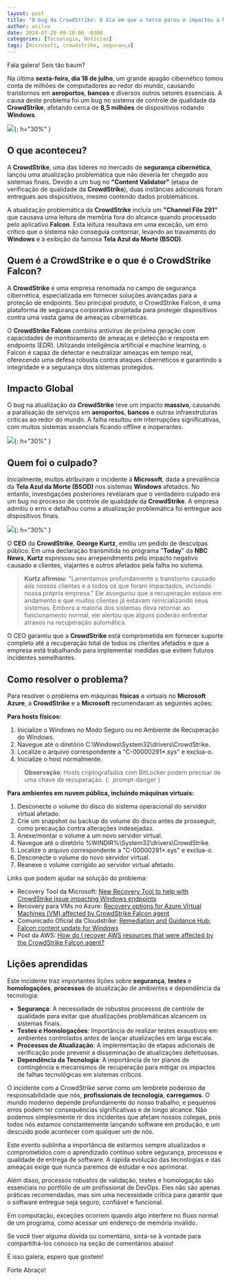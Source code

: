 ```yaml
---
layout: post
title: "O bug da CrowdStrike: O dia em que a terra parou e impactou a Microsoft"
author: asilva
date: 2024-07-20 09:10:00 -0300
categories: [Tecnologia, Notícias]
tags: [microsoft, crowdstrike, segurança]
---
```


Fala galera! Seis tão baum?

Na última **sexta-feira, dia 18 de julho**, um grande apagão cibernético tomou conta de milhões de computadores ao redor do mundo, causando transtornos em **aeroportos**, **bancos** e diversos outros setores essenciais. A causa deste problema foi um bug no sistema de controle de qualidade da **CrowdStrike**, afetando cerca de **8,5 milhões** de dispositivos rodando **Windows**.

![](/assets/img/84/cloudstrike01.png){: h="30%" }

## **O que aconteceu?**

A **CrowdStrike**, uma das líderes no mercado de **segurança cibernética**, lançou uma atualização problemática que não deveria ter chegado aos sistemas finais. Devido a um bug no **"Content Validator"** (etapa de verificação de qualidade da **CrowdStrike**), duas instâncias adicionais foram entregues aos dispositivos, mesmo contendo dados problemáticos. 

A atualização problemática da **CrowdStrike** incluía um **"Channel File 291"** que causava uma leitura de memória fora do alcance quando processado pelo aplicativo **Falcon**. Esta leitura resultava em uma exceção, um erro crítico que o sistema não conseguia contornar, levando ao travamento do **Windows** e à exibição da famosa **Tela Azul da Morte (BSOD)**. 

## **Quem é a CrowdStrike e o que é o CrowdStrike Falcon?**

A **CrowdStrike** é uma empresa renomada no campo de segurança cibernética, especializada em fornecer soluções avançadas para a proteção de endpoints. Seu principal produto, o CrowdStrike Falcon, é uma plataforma de segurança corporativa projetada para proteger dispositivos contra uma vasta gama de ameaças cibernéticas.

O **CrowdStrike Falcon** combina antivírus de próxima geração com capacidades de monitoramento de ameaças e detecção e resposta em endpoints (EDR). Utilizando inteligência artificial e machine learning, o Falcon é capaz de detectar e neutralizar ameaças em tempo real, oferecendo uma defesa robusta contra ataques cibernéticos e garantindo a integridade e a segurança dos sistemas protegidos.

## **Impacto Global**

O bug na atualização da **CrowdStrike** teve um impacto **massivo**, causando a paralisação de serviços em **aeroportos**, **bancos** e outras infraestruturas críticas ao redor do mundo. A falha resultou em interrupções significativas, com muitos sistemas essenciais ficando offline e inoperantes. 

![](/assets/img/84/cloudstrike02.jpg){: h="30%" }

## **Quem foi o culpado?**

Inicialmente, muitos atribuíram o incidente à **Microsoft**, dada a prevalência da **Tela Azul da Morte (BSOD)** nos sistemas **Windows** afetados. No entanto, investigações posteriores revelaram que o verdadeiro culpado era um bug no processo de controle de qualidade da **CrowdStrike**. A empresa admitiu o erro e detalhou como a atualização problemática foi entregue aos dispositivos finais.

![](/assets/img/84/cloudstrike03.jpg){: h="30%" }

O **CEO** da **CrowdStrike**, **George Kurtz**, emitiu um pedido de desculpas público. Em uma declaração transmitida no programa "**Today**" da **NBC News**, **Kurtz** expressou seu arrependimento pelo impacto negativo causado a clientes, viajantes e outros afetados pela falha no sistema.

>**Kurtz afirmou:** "Lamentamos profundamente o transtorno causado aos nossos clientes e a todos os que foram impactados, incluindo nossa própria empresa." Ele assegurou que a recuperação estava em andamento e que muitos clientes já estavam reinicializando seus sistemas. Embora a maioria dos sistemas deva retornar ao funcionamento normal, ele alertou que alguns poderão enfrentar atrasos na recuperação automática.

O CEO garantiu que a **CrowdStrike** está comprometida em fornecer suporte completo até a recuperação total de todos os clientes afetados e que a empresa está trabalhando para implementar medidas que evitem futuros incidentes semelhantes.

## **Como resolver o problema?**

Para resolver o problema em máquinas **físicas** e virtuais no **Microsoft Azure**, a **CrowdStrike** e a **Microsoft** recomendaram as seguintes ações:

**Para hosts físicos:**

1. Inicialize o Windows no Modo Seguro ou no Ambiente de Recuperação do Windows.
2. Navegue até o diretório C:\Windows\System32\drivers\CrowdStrike.
3. Localize o arquivo correspondente a "C-00000291*.sys" e exclua-o.
4. Inicialize o host normalmente.

>**Observação**: Hosts criptografados com BitLocker podem precisar de uma chave de recuperação.
{: .prompt-danger }

**Para ambientes em nuvem pública, incluindo máquinas virtuais:**

1. Desconecte o volume do disco do sistema operacional do servidor virtual afetado.
2. Crie um snapshot ou backup do volume do disco antes de prosseguir, como precaução contra alterações indesejadas.
3. Anexe/montar o volume a um novo servidor virtual.
4. Navegue até o diretório %WINDIR%\System32\drivers\CrowdStrike.
5. Localize o arquivo correspondente a "C-00000291*.sys" e exclua-o.
6. Desconecte o volume do novo servidor virtual.
7. Reanexe o volume corrigido ao servidor virtual afetado.

Links que podem ajudar na solução do problema:

- Recovery Tool da Microsoft: <a href="https://techcommunity.microsoft.com/t5/intune-customer-success/new-recovery-tool-to-help-with-crowdstrike-issue-impacting/ba-p/4196959" target="_blank">New Recovery Tool to help with CrowdStrike issue impacting Windows endpoints</a>
- Recovery para VMs no Azure: <a href="https://techcommunity.microsoft.com/t5/azure-compute-blog/recovery-options-for-azure-virtual-machines-vm-affected-by/ba-p/4196798" target="_blank">Recovery options for Azure Virtual Machines (VM) affected by CrowdStrike Falcon agent</a>
- Comunicado Oficial da Cloudstrike: <a href="https://www.crowdstrike.com/falcon-content-update-remediation-and-guidance-hub/" target="_blank">Remediation and Guidance Hub: Falcon content update for Windows</a>
- Post da AWS: <a href="https://repost.aws/en/knowledge-center/ec2-instance-crowdstrike-agent" target="_blank">How do I recover AWS resources that were affected by the CrowdStrike Falcon agent?</a>

## **Lições aprendidas**

Este incidente traz importantes lições sobre **segurança**, **testes** e **homologações**, **processos** de atualização de ambientes e dependência da tecnologia:

- **Segurança**: A necessidade de robustos processos de controle de qualidade para evitar que atualizações problemáticas alcancem os sistemas finais.
- **Testes e Homologações**: Importância de realizar testes exaustivos em ambientes controlados antes de lançar atualizações em larga escala.
- **Processos de Atualização**: A implementação de etapas adicionais de verificação pode prevenir a disseminação de atualizações defeituosas.
- **Dependência da Tecnologia**: A importância de ter planos de contingência e mecanismos de recuperação para mitigar os impactos de falhas tecnológicas em sistemas críticos.

O incidente com a CrowdStrike serve como um lembrete poderoso da responsabilidade que nós, **profissionais de tecnologia**, **carregamos**. O mundo moderno depende profundamente do nosso trabalho, e pequenos erros podem ter consequências significativas e de longo alcance. Não podemos simplesmente rir dos incidentes que afetam nossos colegas, pois todos nós estamos constantemente lançando software em produção, e um descuido pode acontecer com qualquer um de nós.

Este evento sublinha a importância de estarmos sempre atualizados e comprometidos com o aprendizado contínuo sobre segurança, processos e qualidade de entrega de software. A rápida evolução das tecnologias e das ameaças exige que nunca paremos de estudar e nos aprimorar.

Além disso, processos robustos de validação, testes e homologação são essenciais no portfólio de um profissional de DevOps. Eles não são apenas práticas recomendadas, mas sim uma necessidade crítica para garantir que o software entregue seja seguro, confiável e funcional. 

Em computação, exceções ocorrem quando algo interfere no fluxo normal de um programa, como acessar um endereço de memória inválido.

Se você tiver alguma dúvida ou comentário, sinta-se à vontade para compartilhá-los conosco na seção de comentários abaixo!

É isso galera, espero que gostem!

Forte Abraço!
